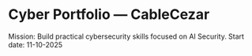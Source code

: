 ﻿# Cyber Portfolio — CableCezar

Mission: Build practical cybersecurity skills focused on AI Security.
Start date: 11-10-2025
